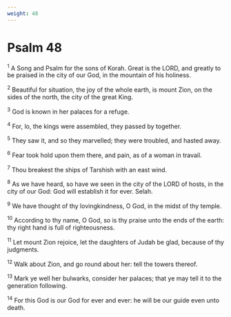 ```yaml
---
weight: 48
---
```


# Psalm 48

<sup>1</sup> A Song and Psalm for the sons of Korah. Great is the LORD, and greatly to be praised in the city of our God, in the mountain of his holiness. 

<sup>2</sup> Beautiful for situation, the joy of the whole earth, is mount Zion, on the sides of the north, the city of the great King. 

<sup>3</sup> God is known in her palaces for a refuge. 

<sup>4</sup> For, lo, the kings were assembled, they passed by together. 

<sup>5</sup> They saw it, and so they marvelled; they were troubled, and hasted away. 

<sup>6</sup> Fear took hold upon them there, and pain, as of a woman in travail. 

<sup>7</sup> Thou breakest the ships of Tarshish with an east wind. 

<sup>8</sup> As we have heard, so have we seen in the city of the LORD of hosts, in the city of our God: God will establish it for ever. Selah. 

<sup>9</sup> We have thought of thy lovingkindness, O God, in the midst of thy temple. 

<sup>10</sup> According to thy name, O God, so is thy praise unto the ends of the earth: thy right hand is full of righteousness. 

<sup>11</sup> Let mount Zion rejoice, let the daughters of Judah be glad, because of thy judgments. 

<sup>12</sup> Walk about Zion, and go round about her: tell the towers thereof. 

<sup>13</sup> Mark ye well her bulwarks, consider her palaces; that ye may tell it to the generation following. 

<sup>14</sup> For this God is our God for ever and ever: he will be our guide even unto death. 


